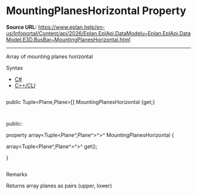 # MountingPlanesHorizontal Property

**Source URL:** https://www.eplan.help/en-us/Infoportal/Content/api/2026/Eplan.EplApi.DataModelu~Eplan.EplApi.DataModel.E3D.BusBar~MountingPlanesHorizontal.html

---

Array of mounting planes horizontal

Syntax

- [C#](#i-syntax-CS)
- [C++/CLI](#i-syntax-CPP2005)

```
```
public Tuple<Plane,Plane>[] MountingPlanesHorizontal {get;}
```
```

```
```
public:

property array<Tuple<Plane^,Plane^>^>^ MountingPlanesHorizontal {

   array<Tuple<Plane^,Plane^>^>^ get();

}
```
```

Remarks

Returns array planes as pairs (upper, lower)
